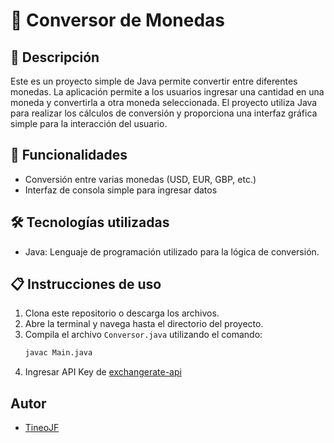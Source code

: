 # 🎉 Conversor de Monedas

## 📌 Descripción

Este es un proyecto simple de Java permite convertir entre diferentes monedas. La aplicación permite a los usuarios
ingresar una cantidad en una moneda y convertirla a otra moneda seleccionada. El proyecto utiliza Java para realizar los
cálculos de conversión y proporciona una interfaz gráfica simple para la interacción del usuario.

## 🚀 Funcionalidades

- Conversión entre varias monedas (USD, EUR, GBP, etc.)
- Interfaz de consola simple para ingresar datos

## 🛠 Tecnologías utilizadas

- Java: Lenguaje de programación utilizado para la lógica de conversión.

## 📋 Instrucciones de uso

1. Clona este repositorio o descarga los archivos.
2. Abre la terminal y navega hasta el directorio del proyecto.
3. Compila el archivo `Conversor.java` utilizando el comando:
   ```bash
   javac Main.java
   ```
4. Ingresar API Key de [exchangerate-api](https://www.exchangerate-api.com/)

## Autor
- [TineoJF](https://github.com/tineojf)
